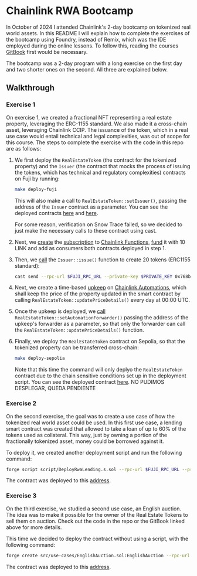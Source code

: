 # Chainlink RWA Bootcamp

In October of 2024 I attended Chainlink's 2-day bootcamp on tokenized real world assets. In this README I will explain how to complete the exercises of the bootcamp using Foundry, instead of Remix, which was the IDE employed during the online lessons. To follow this, reading the courses [GitBook](https://cll-devrel.gitbook.io/tokenized-rwa-bootcamp-2024) first would be necessary.

The bootcamp was a 2-day program with a long exercise on the first day and two shorter ones on the second. All three are explained below.

## Walkthrough

### Exercise 1

On exercise 1, we created a fractional NFT representing a real estate property, leveraging the ERC-1155 standard. We also made it a cross-chain asset, leveraging Chainlink CCIP. The issuance of the token, which in a real use case would entail technical and legal complexities, was out of scope for this course. The steps to complete the exercise with the code in this repo are as follows:

1. We first deploy the `RealEstateToken` (the contract for the tokenized property) and the `Issuer` (the contract that mocks the process of issuing the tokens, which has technical and regulatory complexities) contracts on Fuji by running:

   ```bash
   make deploy-fuji
   ```
   
   This will also make a call to `RealEstateToken::setIssuer()`, passing the address of the `Issuer` contract as a parameter.
   You can see the deployed contracts [here](https://testnet.snowtrace.io/address/0xD070e42168928faDA13acBD708281c64D5087A39/contract/43113/code?chainid=43113) and [here](0x768b85F01D666150968c0dB9C0F6538F0D274B00).

   For some reason, verification on Snow Trace failed, so we decided to just make the necessary calls to these contract using cast.

2. Next, we [create](https://testnet.snowtrace.io/tx/0x169aff0192084fe5a35aab7b98ec9609252f3fb57e0139c0b78614fd10d8f8dc) the [subscription](https://functions.chain.link/fuji/12946) to [Chainlink Functions](https://functions.chain.link/fuji/new), [fund](https://testnet.snowtrace.io/tx/0x9f4b6b141f8707e87fb3962e8214e2ef238256179aaa804eddb2bb2052c2a686) it with 10 LINK and add as consumers both contracts deployed in step 1.

3. Then, we [call](https://testnet.snowtrace.io/tx/0xb011236d30e2d77964abdab94ebc923671305da4bf88cf51f9acf9694aee5371) the `Issuer::issue()` function to create 20 tokens (ERC1155 standard):

   ```bash
   cast send --rpc-url $FUJI_RPC_URL --private-key $PRIVATE_KEY 0x768b85F01D666150968c0dB9C0F6538F0D274B00 "issue(address,uint256,uint64,uint32,bytes32)" 0x31e0FacEa072EE621f22971DF5bAE3a1317E41A4 20 12946 300000 0x66756e2d6176616c616e6368652d66756a692d31000000000000000000000000
   ```
   
4. Next, we create a time-based [upkeep](https://automation.chain.link/fuji/30436671194206119093870703325584784783568175881191339496387692421682192750306) on [Chainlink Automations](https://automation.chain.link/), which shall keep the price of the property updated in the smart contract by calling `RealEstateToken::updatePriceDetails()` every day at 00:00 UTC.
5. Once the upkeep is deployed, we [call](https://testnet.snowtrace.io/tx/0x8caf8da5083a7ba943884ae06c799d8a0b63d9ab6d2c885229dd9fd7508c0393) `RealEstateToken::setAutomationForwarder()` passing the address of the upkeep's forwarder as a parameter, so that only the forwarder can call the `RealEstateToken::updatePriceDetails()` function.
8. Finally, we deploy the `RealEstateToken` contract on Sepolia, so that the tokenized property can be transferred cross-chain:

   ```bash
   make deploy-sepolia
   ```

   Note that this time the command will only deplyo the `RealEstateToken` contract due to the chain sensitive conditions set up in the deployment script. You can see the deployed contract [here](). NO PUDIMOS DESPLEGAR, QUEDA PENDIENTE

### Exercise 2

On the second exercise, the goal was to create a use case of how the tokenized real world asset could be used. In this first use case, a lending smart contract was created that allowed to take a loan of up to 60% of the tokens used as collateral. This way, just by owning a portion of the fractionally tokenized asset, money could be borrowed against it. 

To deploy it, we created another deployment script and run the following command:

```bash
forge script script/DeployRwaLending.s.sol --rpc-url $FUJI_RPC_URL --private-key $PRIVATE_KEY --broadcast --verifier-url $SNOWTRACE_VERIFIER_URL --etherscan-api-key $SNOWTRACE_API_KEY
```

The contract was deployed to this [address](https://testnet.snowtrace.io/address/0xcB383df8f26a4612a7b545F85d1B58eA46F277cA/contract/43113/code#loaded).

### Exercise 3

On the third exercise, we studied a second use case, an English auction. The idea was to make it possible for the owner of the Real Estate Tokens to sell them on auction. Check out the code in the repo or the GitBook linked above for more details.

This time we decided to deploy the contract without using a script, with the following command:

```bash
forge create src/use-cases/EnglishAuction.sol:EnglishAuction --rpc-url $FUJI_RPC_URL --private-key $PRIVATE_KEY --constructor-args 0xD070e42168928faDA13acBD708281c64D5087A39
```

The contract was deployed to this [address](https://testnet.snowtrace.io/address/0xd199CC89c2fb50C1AB07c08b533F74F4186b41E2/contract/43113/code#loaded).


